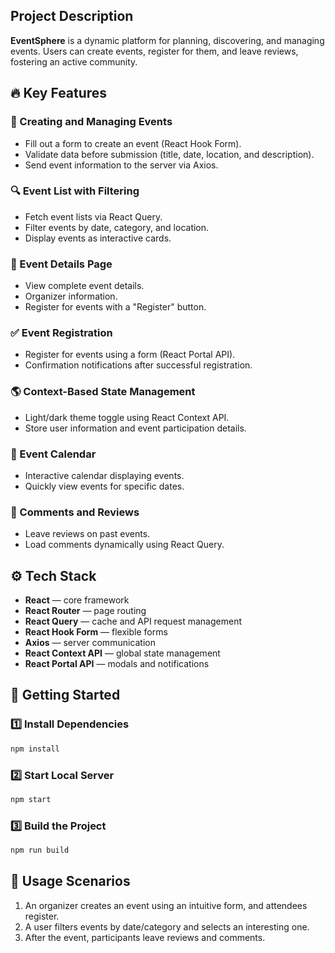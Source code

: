 ## Project Description
**EventSphere** is a dynamic platform for planning, discovering, and managing events. Users can create events, register for them, and leave reviews, fostering an active community.

## 🔥 Key Features

### 🎉 Creating and Managing Events
- Fill out a form to create an event (React Hook Form).
- Validate data before submission (title, date, location, and description).
- Send event information to the server via Axios.

### 🔍 Event List with Filtering
- Fetch event lists via React Query.
- Filter events by date, category, and location.
- Display events as interactive cards.

### 📌 Event Details Page
- View complete event details.
- Organizer information.
- Register for events with a "Register" button.

### ✅ Event Registration
- Register for events using a form (React Portal API).
- Confirmation notifications after successful registration.

### 🌎 Context-Based State Management
- Light/dark theme toggle using React Context API.
- Store user information and event participation details.

### 📅 Event Calendar
- Interactive calendar displaying events.
- Quickly view events for specific dates.

### 💬 Comments and Reviews
- Leave reviews on past events.
- Load comments dynamically using React Query.

## ⚙️ Tech Stack
- **React** — core framework
- **React Router** — page routing
- **React Query** — cache and API request management
- **React Hook Form** — flexible forms
- **Axios** — server communication
- **React Context API** — global state management
- **React Portal API** — modals and notifications

## 🚀 Getting Started

### 1️⃣ Install Dependencies
```bash
npm install
```

### 2️⃣ Start Local Server
```bash
npm start
```

### 3️⃣ Build the Project
```bash
npm run build
```

## 📌 Usage Scenarios
1. An organizer creates an event using an intuitive form, and attendees register.
2. A user filters events by date/category and selects an interesting one.
3. After the event, participants leave reviews and comments.
